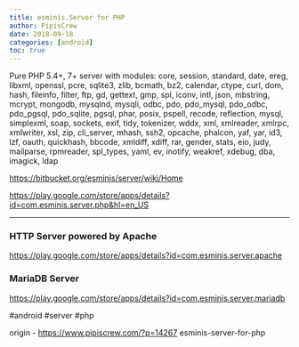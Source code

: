 ```yaml
---
title: esminis.Server for PHP
author: PipisCrew
date: 2018-09-18
categories: [android]
toc: true
---
```


Pure PHP 5.4+, 7+ server with modules: core, session, standard, date, ereg, libxml, openssl, pcre, sqlite3, zlib, bcmath, bz2, calendar, ctype, curl, dom, hash, fileinfo, filter, ftp, gd, gettext, gmp, spl, iconv, intl, json, mbstring, mcrypt, mongodb, mysqlnd, mysqli, odbc, pdo, pdo_mysql, pdo_odbc, pdo_pgsql, pdo_sqlite, pgsql, phar, posix, pspell, recode, reflection, mysql, simplexml, soap, sockets, exif, tidy, tokenizer, wddx, xml, xmlreader, xmlrpc, xmlwriter, xsl, zip, cli_server, mhash, ssh2, opcache, phalcon, yaf, yar, id3, lzf, oauth, quickhash, bbcode, xmldiff, xdiff, rar, gender, stats, eio, judy, mailparse, rpmreader, spl_types, yaml, ev, inotify, weakref, xdebug, dba, imagick, ldap

https://bitbucket.org/esminis/server/wiki/Home

https://play.google.com/store/apps/details?id=com.esminis.server.php&hl=en_US

* * *

### HTTP Server powered by Apache

https://play.google.com/store/apps/details?id=com.esminis.server.apache

### MariaDB Server

https://play.google.com/store/apps/details?id=com.esminis.server.mariadb

#android #server #php

origin - https://www.pipiscrew.com/?p=14267 esminis-server-for-php